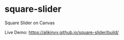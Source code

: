 # square-slider
Square Slider on Canvas

Live Demo: https://alikinvv.github.io/square-slider/build/
